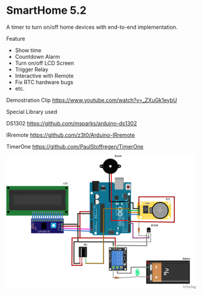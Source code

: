 # SmartHome 5.2
A timer to turn on/off home devices with end-to-end implementation.

Feature
- Show time
- Countdown Alarm
- Turn on/off LCD Screen
- Trigger Relay
- Interactive with Remote
- Fix RTC hardware bugs
- etc.

Demostration Clip     https://www.youtube.com/watch?v=_ZXuGk1eybU

Special Library used

DS1302            https://github.com/msparks/arduino-ds1302

IRremote          https://github.com/z3t0/Arduino-IRremote

TimerOne          https://github.com/PaulStoffregen/TimerOne

![ScreenShot](Diagram.png)
